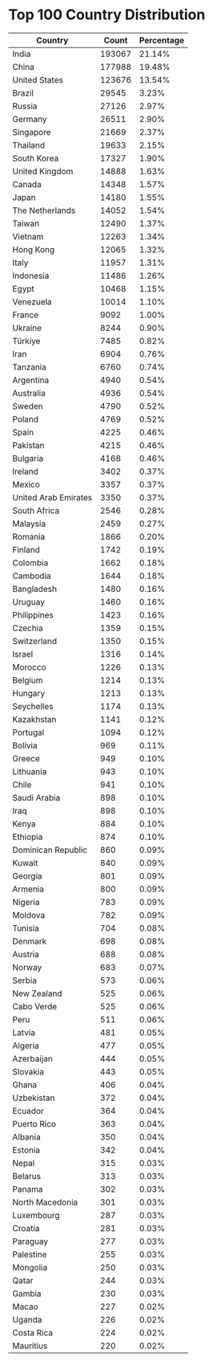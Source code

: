 # Top 100 Country Distribution
| Country | Count | Percentage |
|----|----|----|
| India | 193067 | 21.14% |
| China | 177988 | 19.48% |
| United States | 123676 | 13.54% |
| Brazil | 29545 | 3.23% |
| Russia | 27126 | 2.97% |
| Germany | 26511 | 2.90% |
| Singapore | 21669 | 2.37% |
| Thailand | 19633 | 2.15% |
| South Korea | 17327 | 1.90% |
| United Kingdom | 14888 | 1.63% |
| Canada | 14348 | 1.57% |
| Japan | 14180 | 1.55% |
| The Netherlands | 14052 | 1.54% |
| Taiwan | 12490 | 1.37% |
| Vietnam | 12263 | 1.34% |
| Hong Kong | 12065 | 1.32% |
| Italy | 11957 | 1.31% |
| Indonesia | 11486 | 1.26% |
| Egypt | 10468 | 1.15% |
| Venezuela | 10014 | 1.10% |
| France | 9092 | 1.00% |
| Ukraine | 8244 | 0.90% |
| Türkiye | 7485 | 0.82% |
| Iran | 6904 | 0.76% |
| Tanzania | 6760 | 0.74% |
| Argentina | 4940 | 0.54% |
| Australia | 4936 | 0.54% |
| Sweden | 4790 | 0.52% |
| Poland | 4769 | 0.52% |
| Spain | 4225 | 0.46% |
| Pakistan | 4215 | 0.46% |
| Bulgaria | 4168 | 0.46% |
| Ireland | 3402 | 0.37% |
| Mexico | 3357 | 0.37% |
| United Arab Emirates | 3350 | 0.37% |
| South Africa | 2546 | 0.28% |
| Malaysia | 2459 | 0.27% |
| Romania | 1866 | 0.20% |
| Finland | 1742 | 0.19% |
| Colombia | 1662 | 0.18% |
| Cambodia | 1644 | 0.18% |
| Bangladesh | 1480 | 0.16% |
| Uruguay | 1460 | 0.16% |
| Philippines | 1423 | 0.16% |
| Czechia | 1359 | 0.15% |
| Switzerland | 1350 | 0.15% |
| Israel | 1316 | 0.14% |
| Morocco | 1226 | 0.13% |
| Belgium | 1214 | 0.13% |
| Hungary | 1213 | 0.13% |
| Seychelles | 1174 | 0.13% |
| Kazakhstan | 1141 | 0.12% |
| Portugal | 1094 | 0.12% |
| Bolivia | 969 | 0.11% |
| Greece | 949 | 0.10% |
| Lithuania | 943 | 0.10% |
| Chile | 941 | 0.10% |
| Saudi Arabia | 898 | 0.10% |
| Iraq | 898 | 0.10% |
| Kenya | 884 | 0.10% |
| Ethiopia | 874 | 0.10% |
| Dominican Republic | 860 | 0.09% |
| Kuwait | 840 | 0.09% |
| Georgia | 801 | 0.09% |
| Armenia | 800 | 0.09% |
| Nigeria | 783 | 0.09% |
| Moldova | 782 | 0.09% |
| Tunisia | 704 | 0.08% |
| Denmark | 698 | 0.08% |
| Austria | 688 | 0.08% |
| Norway | 683 | 0.07% |
| Serbia | 573 | 0.06% |
| New Zealand | 525 | 0.06% |
| Cabo Verde | 525 | 0.06% |
| Peru | 511 | 0.06% |
| Latvia | 481 | 0.05% |
| Algeria | 477 | 0.05% |
| Azerbaijan | 444 | 0.05% |
| Slovakia | 443 | 0.05% |
| Ghana | 406 | 0.04% |
| Uzbekistan | 372 | 0.04% |
| Ecuador | 364 | 0.04% |
| Puerto Rico | 363 | 0.04% |
| Albania | 350 | 0.04% |
| Estonia | 342 | 0.04% |
| Nepal | 315 | 0.03% |
| Belarus | 313 | 0.03% |
| Panama | 302 | 0.03% |
| North Macedonia | 301 | 0.03% |
| Luxembourg | 287 | 0.03% |
| Croatia | 281 | 0.03% |
| Paraguay | 277 | 0.03% |
| Palestine | 255 | 0.03% |
| Mongolia | 250 | 0.03% |
| Qatar | 244 | 0.03% |
| Gambia | 230 | 0.03% |
| Macao | 227 | 0.02% |
| Uganda | 226 | 0.02% |
| Costa Rica | 224 | 0.02% |
| Mauritius | 220 | 0.02% |
